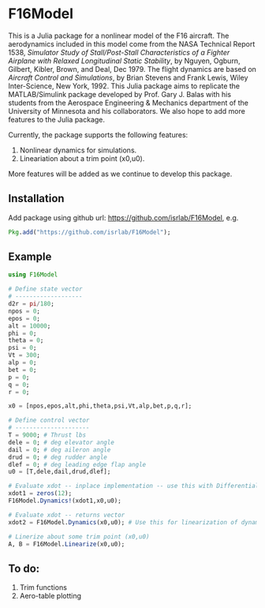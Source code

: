 # F16Model

This is a Julia package for a nonlinear model of the F16 aircraft. The aerodynamics included in this model come from the NASA Technical Report 1538, *Simulator Study of Stall/Post-Stall Characteristics of a Fighter Airplane with Relaxed Longitudinal Static Stability*, by Nguyen, Ogburn, Gilbert, Kibler, Brown, and Deal, Dec 1979. The flight dynamics are based on *Aircraft Control and Simulations*, by Brian Stevens and Frank Lewis, Wiley Inter-Science, New York, 1992. This Julia package aims to replicate the MATLAB/Simulink package developed by Prof. Gary J. Balas with his students from the Aerospace Engineering & Mechanics department of the University of Minnesota and his collaborators. We also hope to add more features to the Julia package.

Currently, the package supports the following features:

1. Nonlinear dynamics for simulations.
2. Lineariation about a trim point (x0,u0).

More features will be added as we continue to develop this package.

## Installation
Add package using github url: https://github.com/isrlab/F16Model, e.g.

``` julia
Pkg.add("https://github.com/isrlab/F16Model");
```

## Example

``` julia
using F16Model

# Define state vector
# -------------------
d2r = pi/180;
npos = 0;
epos = 0;
alt = 10000;
phi = 0;
theta = 0;
psi = 0;
Vt = 300;
alp = 0;
bet = 0;
p = 0;
q = 0;
r = 0;

x0 = [npos,epos,alt,phi,theta,psi,Vt,alp,bet,p,q,r];

# Define control vector
# ---------------------
T = 9000; # Thrust lbs
dele = 0; # deg elevator angle
dail = 0; # deg aileron angle
drud = 0; # deg rudder angle
dlef = 0; # deg leading edge flap angle
u0 = [T,dele,dail,drud,dlef];

# Evaluate xdot -- inplace implementation -- use this with DifferentialEquations package.
xdot1 = zeros(12);
F16Model.Dynamics!(xdot1,x0,u0);

# Evaluate xdot -- returns vector
xdot2 = F16Model.Dynamics(x0,u0); # Use this for linearization of dynamics, etc.

# Linerize about some trim point (x0,u0)
A, B = F16Model.Linearize(x0,u0);
```

## To do:
1. Trim functions
2. Aero-table plotting

